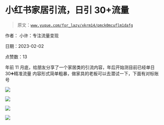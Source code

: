 # 小红书家居引流，日引 30+流量

> 原文：[`www.yuque.com/for_lazy/xkrm14/pmck0mcuflm1dafg`](https://www.yuque.com/for_lazy/xkrm14/pmck0mcuflm1dafg)

作者： 小许：专注流量变现 

日期：2023-02-02 

点赞数：13 

年前 11 月底，给朋友分享了一个家居类的引流内容，年后开始测目前已经单日 30➕精准流量 内容形式简单粗暴，做家具的老板可以去潜试一下，下面有对标账号 

![](img/5836a339c83b8273bee6c612b7387c52.png) 

![](img/bb6f57e4478adef30a7338cca33a1bae.png) 

![](img/b9da6a85e619bce6385476ea470e841e.png) 

![](img/60d4baab03486a27799a16cd9be8b890.png) 

